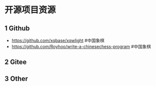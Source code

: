 # 开源项目资源

## 1  Github

- https://github.com/xqbase/xqwlight #中国象棋
- https://github.com/Royhoo/write-a-chinesechess-program #中国象棋

## 2 Gitee

## 3 Other